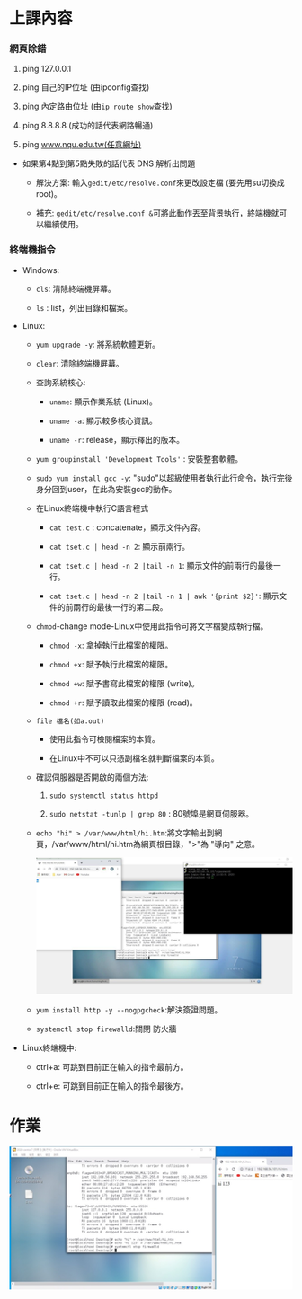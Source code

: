 # 上課內容

### 網頁除錯

1. ping 127.0.0.1

2. ping 自己的IP位址 (由ipconfig查找)

3. ping 內定路由位址 (由`ip route show`查找)

4. ping 8.8.8.8 (成功的話代表網路暢通)

5. ping www.nqu.edu.tw(任意網址)

* 如果第4點到第5點失敗的話代表 DNS 解析出問題

    * 解決方案: 輸入`gedit/etc/resolve.conf`來更改設定檔 (要先用su切換成root)。
    
    * 補充: `gedit/etc/resolve.conf &`可將此動作丟至背景執行，終端機就可以繼續使用。

### 終端機指令

* Windows:

   * `cls`: 清除終端機屏幕。

   * `ls` : list，列出目錄和檔案。

* Linux:

   * `yum upgrade -y`: 將系統軟體更新。

    * `clear`: 清除終端機屏幕。

    * 查詢系統核心:

       * `uname`: 顯示作業系統 (Linux)。

       * `uname -a`: 顯示較多核心資訊。

       * `uname -r`: release，顯示釋出的版本。

    * `yum groupinstall 'Development Tools'` : 安裝整套軟體。

    * `sudo yum install gcc -y`: "sudo"以超級使用者執行此行命令，執行完後身分回到user，在此為安裝gcc的動作。

    * 在Linux終端機中執行C語言程式

      * `cat test.c` : concatenate，顯示文件內容。

      * `cat tset.c | head -n 2`: 顯示前兩行。

      * `cat tset.c | head -n 2 |tail -n 1`: 顯示文件的前兩行的最後一行。

      * `cat tset.c | head -n 2 |tail -n 1 | awk '{print $2}'`: 顯示文件的前兩行的最後一行的第二段。


    * `chmod`-change mode-Linux中使用此指令可將文字檔變成執行檔。

      * `chmod -x`: 拿掉執行此檔案的權限。

      * `chmod +x`: 賦予執行此檔案的權限。

      * `chmod +w`: 賦予書寫此檔案的權限 (write)。

      * `chmod +r`: 賦予讀取此檔案的權限 (read)。

    * `file 檔名(如a.out)`

      * 使用此指令可檢閱檔案的本質。

      * 在Linux中不可以只憑副檔名就判斷檔案的本質。

    * 確認伺服器是否開啟的兩個方法: 

      1. `sudo systemctl status httpd`

      2. `sudo netstat -tunlp | grep 80` : 80號埠是網頁伺服器。

    * `echo "hi" > /var/www/html/hi.htm`:將文字輸出到網頁，/var/www/html/hi.htm為網頁根目錄，">"為 "導向" 之意。

      ![](image/httpd.jpg)

    * `yum install http -y --nogpgcheck`:解決簽證問題。

    * `systemctl stop firewalld`:關閉 防火牆

 * Linux終端機中:

   * ctrl+a: 可跳到目前正在輸入的指令最前方。
   
   * ctrl+e: 可跳到目前正在輸入的指令最後方。
   
# 作業

![](https://github.com/ayd0122344/Linux-note/blob/master/%E5%9C%96%E6%AA%94/%E7%AC%AC%E4%B8%89%E5%91%A8%E7%B5%90%E6%9E%9C.jpg)
